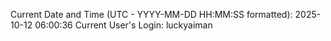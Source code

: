 Current Date and Time (UTC - YYYY-MM-DD HH:MM:SS formatted): 2025-10-12 06:00:36
Current User's Login: luckyaiman
